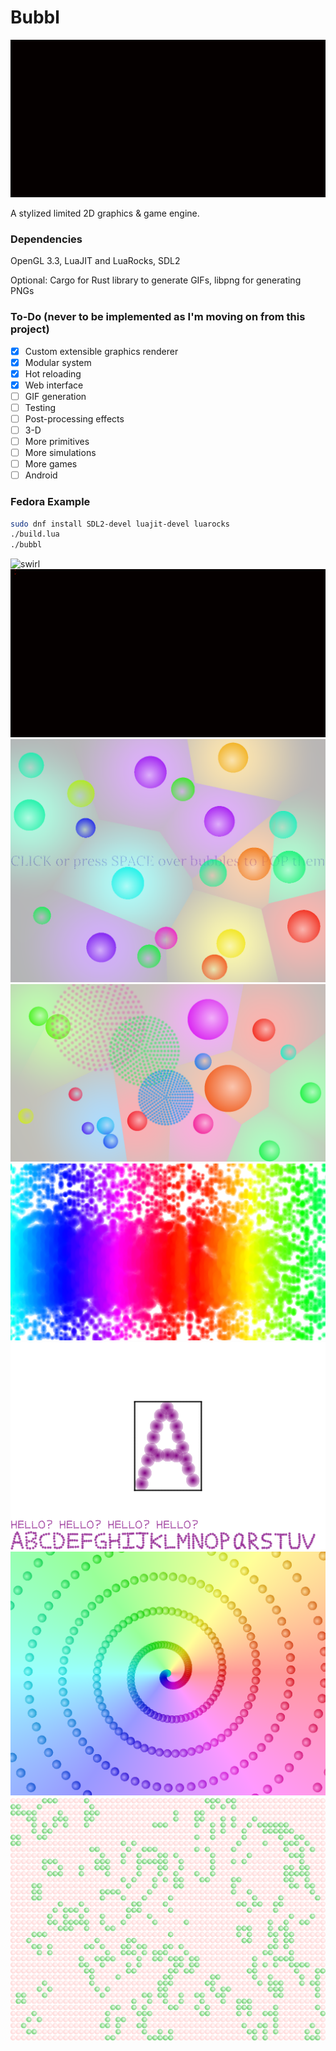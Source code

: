 # Bubbl
![logo](images/bubbl.gif)

A stylized limited 2D graphics & game engine.

### Dependencies
OpenGL 3.3, LuaJIT and LuaRocks, SDL2

Optional: Cargo for Rust library to generate GIFs, libpng for generating PNGs

### To-Do (never to be implemented as I'm moving on from this project)
- [x] Custom extensible graphics renderer
- [x] Modular system
- [x] Hot reloading
- [x] Web interface
- [ ] GIF generation
- [ ] Testing
- [ ] Post-processing effects
- [ ] 3-D
- [ ] More primitives
- [ ] More simulations
- [ ] More games
- [ ] Android

### Fedora Example
```bash
sudo dnf install SDL2-devel luajit-devel luarocks
./build.lua
./bubbl
```

![swirl](images/swirl.gif)
![popper](images/textplayground_the_quick_brown_fox.gif)
![popper](images/popper_01.png)
![elasticbubbles](images/elastic.png)
![rainbow](images/rainbow.png)
![svgeditor](images/svgeditor.png)
![swirl](images/swirl_01.png)
![popper](images/life_01.png)
